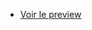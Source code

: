 * [Voir le preview](https://htmlpreview.github.io/?https://github.com/ruerp76/CV/blob/master/index.html)
